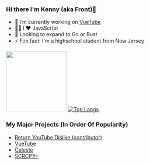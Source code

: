 ### Hi there I'm Kenny (aka Front)👋

- 🔭 I’m currently working on [VueTube](https://github.com/Frontesque/VueTube/)
- 👨‍💻 I ❤️ JavaScript
- 🌱 Looking to expand to Go or Rust
- ⚡ Fun fact: I'm a highschool student from New Jersey

<img height="165em" src="https://github-readme-stats.vercel.app/api?username=Frontesque&theme=tokyonight&show_icons=true&hide_border=true&count_private=true&include_all_commits=true" /> [![Top Langs](https://github-readme-stats.vercel.app/api/top-langs/?username=Frontesque&theme=tokyonight&hide_border=true&layout=compact)](https://github.com/anuraghazra/github-readme-stats)

### My Major Projects (In Order Of Popularity)
- [Return YouTube Dislike (contributor)](https://github.com/Anarios/return-youtube-dislike)
- [VueTube](https://github.com/Frontesque/VueTube)
- [Celeste](https://celeste.photos)
- [SCRCPY+](https://github.com/frontesque/scrcpy-plus)
